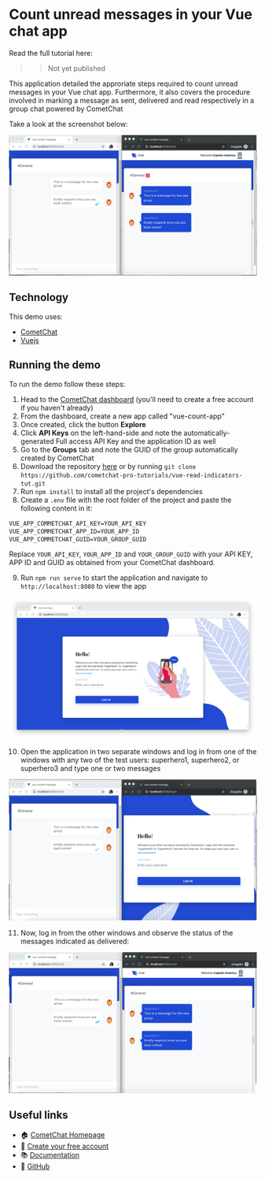 # Count unread messages in your Vue chat app

Read the full tutorial here:

>> Not yet published

This application detailed the approriate steps required to count unread messages in your Vue chat app. Furthermore, it also covers the procedure involved in marking a message as sent, delivered and read respectively in a group chat powered by CometChat

Take a look at the screenshot below:

<img src="screenshots/screenshot_1.png">


## Technology

This demo uses:
* [CometChat](https://cometchat.com/)
* [Vuejs](https://vuejs.org/)


## Running the demo
To run the demo follow these steps:

1. Head to the [CometChat dashboard](https://app.cometchat.com/) (you'll need to create a free account if you haven't already)
2. From the dashboard, create a new app called "vue-count-app"
3. Once created, click the button **Explore**
4. Click **API Keys** on the left-hand-side and note the automatically-generated Full access API Key and the application ID as well
5. Go to the **Groups** tab and note the GUID of the group automatically created by CometChat
6. Download the repository [here](https://github.com/cometchat-pro-tutorials/vue-read-indicators-tut/archive/master.zip) or by running `git clone https://github.com/cometchat-pro-tutorials/vue-read-indicators-tut.git`
7. Run `npm install` to install all the project's dependencies
8. Create a `.env` file with the root folder of the project and paste the following content in it:

```
VUE_APP_COMMETCHAT_API_KEY=YOUR_API_KEY	
VUE_APP_COMMETCHAT_APP_ID=YOUR_APP_ID
VUE_APP_COMMETCHAT_GUID=YOUR_GROUP_GUID
```
Replace `YOUR_API_KEY`, `YOUR_APP_ID` and `YOUR_GROUP_GUID` with your API KEY, APP ID and GUID as obtained from your CometChat dashboard.

9. Run `npm run serve` to start the application and navigate to `http://localhost:8080` to view the app

<img src="screenshots/screenshot_4.png">

10. Open the application in two separate windows and log in from one of the windows with any two of the test users: superhero1, superhero2, or superhero3 and type one or two messages

<img src="screenshots/screenshot_2.png">

11. Now, log in from the other windows and observe the status of the messages indicated as delivered:

<img src="screenshots/screenshot_3.png">


## Useful links
* 🏠 [CometChat Homepage](https://www.cometchat.com/pro)
* 🚀 [Create your free account](https://app.cometchat.com/#/apps)
* 📚 [Documentation](https://prodocs.cometchat.com/docs)
* 👾 [GitHub](https://github.com/CometChat-Pro)
